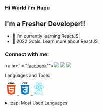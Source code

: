 ### Hi World i'm Hapu

## I'm a Fresher Developer!!

- 🌱 I’m currently learning ReactJS
- 🥅 2022 Goals: Learn more about ReactJS

### Connect with me:

<p align="left">

<a href = "[facebook]""><img src="https://img.icons8.com/fluent/48/000000/linkedin.png"/></a>
<a href = [twitter]><img src="https://img.icons8.com/fluent/48/000000/twitter.png"/></a>
<a href = [twitter]><img src="https://img.icons8.com/fluent/48/000000/facebook-new.png"/></a>

</p

### Languages and Tools:

<a href="https://www.w3.org/html/" target="_blank"> <img src="https://raw.githubusercontent.com/devicons/devicon/master/icons/html5/html5-original-wordmark.svg" alt="html5" width="40" height="40"/> </a>
<a href="https://www.w3schools.com/css/" target="_blank"> <img src="https://raw.githubusercontent.com/devicons/devicon/master/icons/css3/css3-original-wordmark.svg" alt="css3" width="40" height="40"/> </a>
<a href="https://reactjs.org/" target="_blank"> <img src="https://raw.githubusercontent.com/devicons/devicon/master/icons/react/react-original-wordmark.svg" alt="react" width="40" height="40"/> </a>

<details>
  <summary>:zap: Most Used Languages</summary>

[![Top Langs](https://github-readme-stats.vercel.app/api/top-langs/?username=Hapu2001&layout=compact)](https://github.com/anuraghazra/github-readme-stats)

</details>

[facebook]: https://www.facebook.com/hopuuuu/
[linkedin]: https://www.linkedin.com/in/nguyen-van-hoang-phu/
[twitter]: https://twitter.com/phubmt2001
